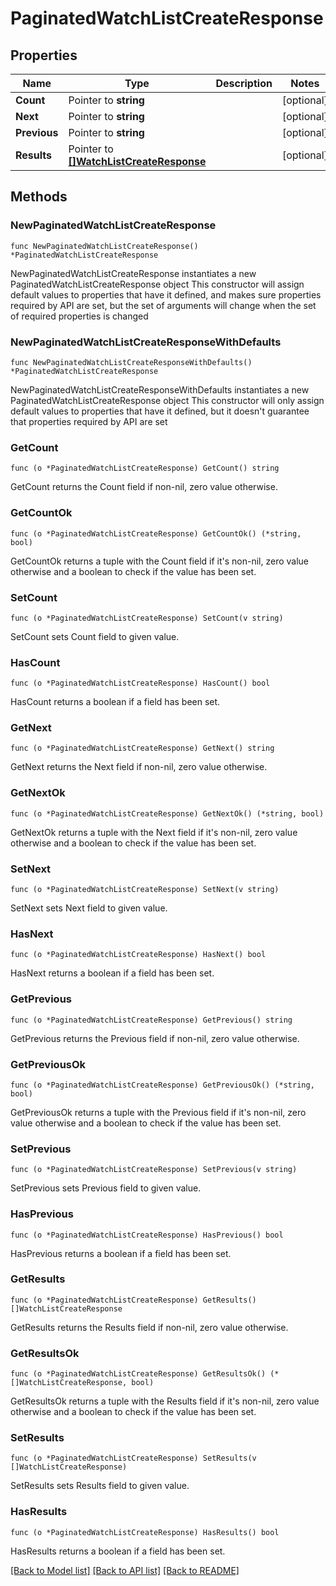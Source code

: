 # PaginatedWatchListCreateResponse

## Properties

Name | Type | Description | Notes
------------ | ------------- | ------------- | -------------
**Count** | Pointer to **string** |  | [optional] 
**Next** | Pointer to **string** |  | [optional] 
**Previous** | Pointer to **string** |  | [optional] 
**Results** | Pointer to [**[]WatchListCreateResponse**](WatchListCreateResponse.md) |  | [optional] 

## Methods

### NewPaginatedWatchListCreateResponse

`func NewPaginatedWatchListCreateResponse() *PaginatedWatchListCreateResponse`

NewPaginatedWatchListCreateResponse instantiates a new PaginatedWatchListCreateResponse object
This constructor will assign default values to properties that have it defined,
and makes sure properties required by API are set, but the set of arguments
will change when the set of required properties is changed

### NewPaginatedWatchListCreateResponseWithDefaults

`func NewPaginatedWatchListCreateResponseWithDefaults() *PaginatedWatchListCreateResponse`

NewPaginatedWatchListCreateResponseWithDefaults instantiates a new PaginatedWatchListCreateResponse object
This constructor will only assign default values to properties that have it defined,
but it doesn't guarantee that properties required by API are set

### GetCount

`func (o *PaginatedWatchListCreateResponse) GetCount() string`

GetCount returns the Count field if non-nil, zero value otherwise.

### GetCountOk

`func (o *PaginatedWatchListCreateResponse) GetCountOk() (*string, bool)`

GetCountOk returns a tuple with the Count field if it's non-nil, zero value otherwise
and a boolean to check if the value has been set.

### SetCount

`func (o *PaginatedWatchListCreateResponse) SetCount(v string)`

SetCount sets Count field to given value.

### HasCount

`func (o *PaginatedWatchListCreateResponse) HasCount() bool`

HasCount returns a boolean if a field has been set.

### GetNext

`func (o *PaginatedWatchListCreateResponse) GetNext() string`

GetNext returns the Next field if non-nil, zero value otherwise.

### GetNextOk

`func (o *PaginatedWatchListCreateResponse) GetNextOk() (*string, bool)`

GetNextOk returns a tuple with the Next field if it's non-nil, zero value otherwise
and a boolean to check if the value has been set.

### SetNext

`func (o *PaginatedWatchListCreateResponse) SetNext(v string)`

SetNext sets Next field to given value.

### HasNext

`func (o *PaginatedWatchListCreateResponse) HasNext() bool`

HasNext returns a boolean if a field has been set.

### GetPrevious

`func (o *PaginatedWatchListCreateResponse) GetPrevious() string`

GetPrevious returns the Previous field if non-nil, zero value otherwise.

### GetPreviousOk

`func (o *PaginatedWatchListCreateResponse) GetPreviousOk() (*string, bool)`

GetPreviousOk returns a tuple with the Previous field if it's non-nil, zero value otherwise
and a boolean to check if the value has been set.

### SetPrevious

`func (o *PaginatedWatchListCreateResponse) SetPrevious(v string)`

SetPrevious sets Previous field to given value.

### HasPrevious

`func (o *PaginatedWatchListCreateResponse) HasPrevious() bool`

HasPrevious returns a boolean if a field has been set.

### GetResults

`func (o *PaginatedWatchListCreateResponse) GetResults() []WatchListCreateResponse`

GetResults returns the Results field if non-nil, zero value otherwise.

### GetResultsOk

`func (o *PaginatedWatchListCreateResponse) GetResultsOk() (*[]WatchListCreateResponse, bool)`

GetResultsOk returns a tuple with the Results field if it's non-nil, zero value otherwise
and a boolean to check if the value has been set.

### SetResults

`func (o *PaginatedWatchListCreateResponse) SetResults(v []WatchListCreateResponse)`

SetResults sets Results field to given value.

### HasResults

`func (o *PaginatedWatchListCreateResponse) HasResults() bool`

HasResults returns a boolean if a field has been set.


[[Back to Model list]](../README.md#documentation-for-models) [[Back to API list]](../README.md#documentation-for-api-endpoints) [[Back to README]](../README.md)


